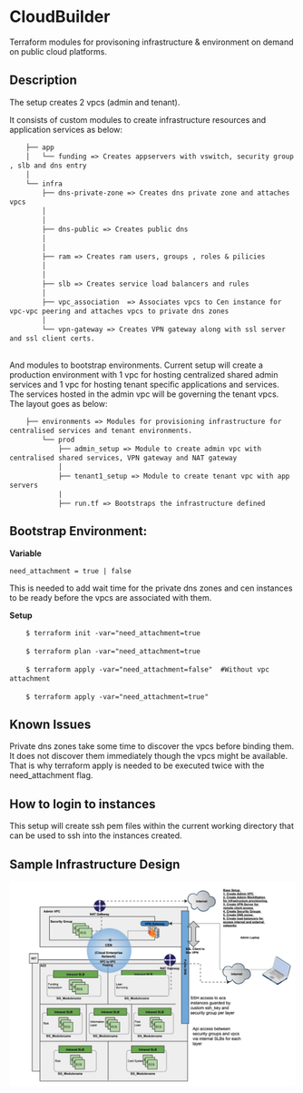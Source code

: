 # CloudBuilder

Terraform modules for provisoning infrastructure & environment on demand on public cloud platforms. 

## Description

The setup creates 2 vpcs (admin and tenant).

It consists of custom modules to create infrastructure resources and application services as below:

		├── app
		│   └── funding => Creates appservers with vswitch, security group , slb and dns entry   
		│       
		└── infra
		    ├── dns-private-zone => Creates dns private zone and attaches vpcs
		    │   
		    │   
		    ├── dns-public => Creates public dns 
		    │   
		    │   
		    ├── ram => Creates ram users, groups , roles & pilicies
		    │   
		    │  
		    ├── slb => Creates service load balancers and rules
		    │      
		    ├── vpc_association  => Associates vpcs to Cen instance for vpc-vpc peering and attaches vpcs to private dns zones
		    │     
		    └── vpn-gateway => Creates VPN gateway along with ssl server and ssl client certs.      
           
And modules to bootstrap environments. Current setup will create a production environment with 1 vpc for hosting centralized shared admin services and 1 vpc for hosting tenant specific applications and services. The services hosted in the admin vpc will be governing the tenant vpcs. The layout goes as below: 

		├── environments => Modules for provisioning infrastructure for centralised services and tenant environments. 
			└── prod
			    ├── admin_setup => Module to create admin vpc with centralised shared services, VPN gateway and NAT gateway
			    │   
			    ├── tenant1_setup => Module to create tenant vpc with app servers
			    |  
			    ├── run.tf => Bootstraps the infrastructure defined

## Bootstrap Environment:

**Variable**

	need_attachment = true | false


This is needed to add wait time for the private dns zones and cen instances to be ready before the vpcs are associated with them.

**Setup**

		$ terraform init -var="need_attachment=true

		$ terraform plan -var="need_attachment=true

		$ terraform apply -var="need_attachment=false"  #Without vpc attachment

		$ terraform apply -var="need_attachment=true"

## Known Issues
 
Private dns zones take some time to discover the vpcs before binding them. It does not discover them immediately though the vpcs might be available. That is why terraform apply is needed to be executed twice with the need_attachment flag. 

## How to login to instances

This setup will create ssh pem files within the current working directory that can be used to ssh into the instances created.



## Sample Infrastructure Design


![Cloud_EOD.jpg](Cloud_EOD.jpg)
